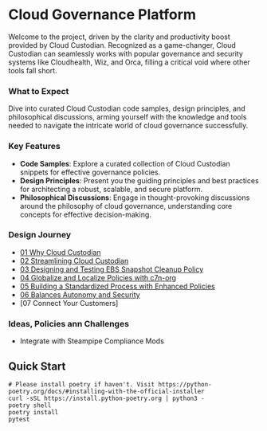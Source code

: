 # Cloud Governance Platform

Welcome to the project, driven by the clarity and productivity boost provided by Cloud Custodian. Recognized as a game-changer, Cloud Custodian can seamlessly works with popular governance and security systems like Cloudhealth, Wiz, and Orca, filling a critical void where other tools fall short.

### What to Expect

Dive into curated Cloud Custodian code samples, design principles, and philosophical discussions, arming yourself with the knowledge and tools needed to navigate the intricate world of cloud governance successfully.

### Key Features

- **Code Samples**: Explore a curated collection of Cloud Custodian snippets for effective governance policies.
- **Design Principles**: Present you the guiding principles and best practices for architecting a robust, scalable, and secure platform.
- **Philosophical Discussions**: Engage in thought-provoking discussions around the philosophy of cloud governance, understanding core concepts for effective decision-making.

### Design Journey

- [01 Why Cloud Custodian](docs/journey/01-why-cloud-custodian.md)
- [02 Streamlining Cloud Custodian](docs/journey/02-streamlining-cloud-custodian.md)
- [03 Designing and Testing EBS Snapshot Cleanup Policy](docs/journey/03-designing-and-testing-ebs-snapshot-cleanup-policy.md)
- [04 Globalize and Localize Policies with c7n-org](docs/journey/04-globalize-and-localize-policies.md)
- [05 Building a Standardized Process with Enhanced Policies](docs/journey/05-building-a-standardized-process.md)
- [06 Balances Autonomy and Security](docs/journey/06-balances-autonomy-and-security.md)
- [07 Connect Your Customers]

### Ideas, Policies ann Challenges

- Integrate with Steampipe Compliance Mods

## Quick Start

```shell
# Please install poetry if haven't. Visit https://python-poetry.org/docs/#installing-with-the-official-installer
curl -sSL https://install.python-poetry.org | python3 -
poetry shell
poetry install
pytest
```
